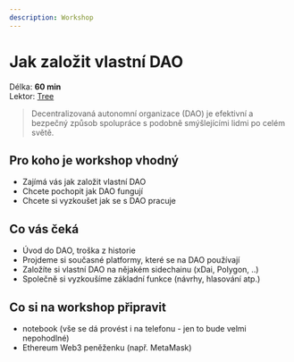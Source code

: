 ```yaml
---
description: Workshop
---
```


# Jak založit vlastní DAO

Délka: **60 min**\
Lektor: [Tree](../../prednasejici.md#tree)

> Decentralizovaná autonomní organizace (DAO) je efektivní a bezpečný způsob spolupráce s podobně smýšlejícími lidmi po celém světě.

## Pro koho je workshop vhodný

* Zajímá vás jak založit vlastní DAO
* Chcete pochopit jak DAO fungují
* Chcete si vyzkoušet jak se s DAO pracuje

## Co vás čeká

* Úvod do DAO, troška z historie
* Projdeme si současné platformy, které se na DAO používají
* Založíte si vlastní DAO na nějakém sidechainu (xDai, Polygon, ..)
* Společně si vyzkoušíme základní funkce (návrhy, hlasování atp.)

## Co si na workshop připravit

* notebook (vše se dá provést i na telefonu - jen to bude velmi nepohodlné)
* Ethereum Web3 peněženku (např. MetaMask)



